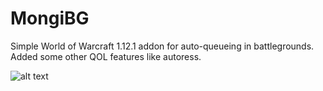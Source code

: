 # MongiBG

Simple World of Warcraft 1.12.1 addon for auto-queueing in battlegrounds.
Added some other QOL features like autoress.

![alt text](https://github.com/botdahl/MongiBG/blob/main/MongiBG.png)
